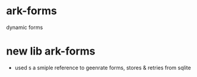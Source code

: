 # ark-forms
 dynamic forms


# new lib ark-forms
- used s a smiple reference to geenrate forms, stores & retries from sqlite